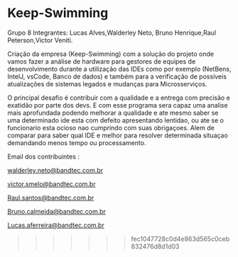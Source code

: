 # Keep-Swimming 


Grupo 8 Integrantes: 
Lucas Alves,Walderley Neto, Bruno Henrique,Raul Peterson,Victor Veniti.

Criação da empresa (Keep-Swimming) com a solução do projeto onde vamos fazer a análise de hardware para gestores de equipes de desenvolvimento durante a utilização das IDEs como por exemplo (NetBens, IntelJ, vsCode, Banco de dados) e também para a verificação de possíveis atualizações de sistemas legados e mudanças para Microsserviços. 

O principal desafio é contribuir com a qualidade e a entrega com precisão e exatidão por parte dos devs. E com esse programa sera capaz uma analise mais aprofundada podendo melhorar a qualidade e ate mesmo saber se uma determinado ide esta com defeito apresentando lentidao, ou ate se o funcionario esta ocioso nao cumprindo com suas obrigaçoes. Alem de comparar para saber qual IDE e melhor para resolver determinada situaçao demandando menos tempo ou processamento.

Email dos contribuintes :

walderley.neto@bandtec.com.br

victor.smelo@bandtec.com.br

Raul.santos@bandtec.com.br

Bruno.calmeida@bandtec.com.br 

Lucas.aferreira@bandtec.com.br
>>>>>>> fec1047728c0d4e863d565c0ceb832476d8d1d03
